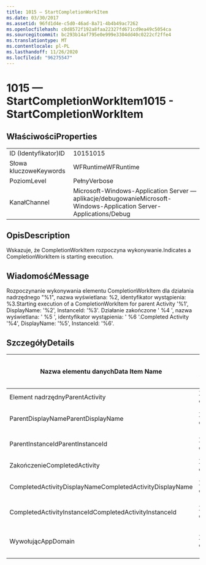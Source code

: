 ```yaml
---
title: 1015 — StartCompletionWorkItem
ms.date: 03/30/2017
ms.assetid: 96fd1d4e-c5d0-46ad-8a71-4b4b49ac7262
ms.openlocfilehash: c0d8572f192a8faa22327fd671cd9ea49c5054ca
ms.sourcegitcommit: bc293b14af795e0e999e3304dd40c0222cf2ffe4
ms.translationtype: MT
ms.contentlocale: pl-PL
ms.lasthandoff: 11/26/2020
ms.locfileid: "96275547"
---
```

# <a name="1015---startcompletionworkitem"></a><span data-ttu-id="da787-102">1015 — StartCompletionWorkItem</span><span class="sxs-lookup"><span data-stu-id="da787-102">1015 - StartCompletionWorkItem</span></span>

## <a name="properties"></a><span data-ttu-id="da787-103">Właściwości</span><span class="sxs-lookup"><span data-stu-id="da787-103">Properties</span></span>  
  
|||  
|-|-|  
|<span data-ttu-id="da787-104">ID (Identyfikator)</span><span class="sxs-lookup"><span data-stu-id="da787-104">ID</span></span>|<span data-ttu-id="da787-105">1015</span><span class="sxs-lookup"><span data-stu-id="da787-105">1015</span></span>|  
|<span data-ttu-id="da787-106">Słowa kluczowe</span><span class="sxs-lookup"><span data-stu-id="da787-106">Keywords</span></span>|<span data-ttu-id="da787-107">WFRuntime</span><span class="sxs-lookup"><span data-stu-id="da787-107">WFRuntime</span></span>|  
|<span data-ttu-id="da787-108">Poziom</span><span class="sxs-lookup"><span data-stu-id="da787-108">Level</span></span>|<span data-ttu-id="da787-109">Pełny</span><span class="sxs-lookup"><span data-stu-id="da787-109">Verbose</span></span>|  
|<span data-ttu-id="da787-110">Kanał</span><span class="sxs-lookup"><span data-stu-id="da787-110">Channel</span></span>|<span data-ttu-id="da787-111">Microsoft-Windows-Application Server — aplikacje/debugowanie</span><span class="sxs-lookup"><span data-stu-id="da787-111">Microsoft-Windows-Application Server-Applications/Debug</span></span>|  
  
## <a name="description"></a><span data-ttu-id="da787-112">Opis</span><span class="sxs-lookup"><span data-stu-id="da787-112">Description</span></span>  

 <span data-ttu-id="da787-113">Wskazuje, że CompletionWorkItem rozpoczyna wykonywanie.</span><span class="sxs-lookup"><span data-stu-id="da787-113">Indicates a CompletionWorkItem is starting execution.</span></span>  
  
## <a name="message"></a><span data-ttu-id="da787-114">Wiadomość</span><span class="sxs-lookup"><span data-stu-id="da787-114">Message</span></span>  

 <span data-ttu-id="da787-115">Rozpoczynanie wykonywania elementu CompletionWorkItem dla działania nadrzędnego "%1", nazwa wyświetlana: %2, identyfikator wystąpienia: %3.</span><span class="sxs-lookup"><span data-stu-id="da787-115">Starting execution of a CompletionWorkItem for parent Activity '%1', DisplayName: '%2', InstanceId: '%3'.</span></span> <span data-ttu-id="da787-116">Działanie zakończone ' %4 ', nazwa wyświetlana: ' %5 ', identyfikator wystąpienia: ' %6 '.</span><span class="sxs-lookup"><span data-stu-id="da787-116">Completed Activity '%4', DisplayName: '%5', InstanceId: '%6'.</span></span>  
  
## <a name="details"></a><span data-ttu-id="da787-117">Szczegóły</span><span class="sxs-lookup"><span data-stu-id="da787-117">Details</span></span>  
  
|<span data-ttu-id="da787-118">Nazwa elementu danych</span><span class="sxs-lookup"><span data-stu-id="da787-118">Data Item Name</span></span>|<span data-ttu-id="da787-119">Typ elementu danych</span><span class="sxs-lookup"><span data-stu-id="da787-119">Data Item Type</span></span>|<span data-ttu-id="da787-120">Opis</span><span class="sxs-lookup"><span data-stu-id="da787-120">Description</span></span>|  
|--------------------|--------------------|-----------------|  
|<span data-ttu-id="da787-121">Element nadrzędny</span><span class="sxs-lookup"><span data-stu-id="da787-121">ParentActivity</span></span>|<span data-ttu-id="da787-122">XS: ciąg</span><span class="sxs-lookup"><span data-stu-id="da787-122">xs:string</span></span>|<span data-ttu-id="da787-123">Nazwa typu działania nadrzędnego.</span><span class="sxs-lookup"><span data-stu-id="da787-123">The type name of the parent activity.</span></span>|  
|<span data-ttu-id="da787-124">ParentDisplayName</span><span class="sxs-lookup"><span data-stu-id="da787-124">ParentDisplayName</span></span>|<span data-ttu-id="da787-125">XS: ciąg</span><span class="sxs-lookup"><span data-stu-id="da787-125">xs:string</span></span>|<span data-ttu-id="da787-126">Nazwa wyświetlana działania nadrzędnego.</span><span class="sxs-lookup"><span data-stu-id="da787-126">The display name of the parent activity.</span></span>|  
|<span data-ttu-id="da787-127">ParentInstanceId</span><span class="sxs-lookup"><span data-stu-id="da787-127">ParentInstanceId</span></span>|<span data-ttu-id="da787-128">XS: ciąg</span><span class="sxs-lookup"><span data-stu-id="da787-128">xs:string</span></span>|<span data-ttu-id="da787-129">Identyfikator wystąpienia działania nadrzędnego.</span><span class="sxs-lookup"><span data-stu-id="da787-129">The instance id of the parent activity.</span></span>|  
|<span data-ttu-id="da787-130">Zakończenie</span><span class="sxs-lookup"><span data-stu-id="da787-130">CompletedActivity</span></span>|<span data-ttu-id="da787-131">XS: ciąg</span><span class="sxs-lookup"><span data-stu-id="da787-131">xs:string</span></span>|<span data-ttu-id="da787-132">Nazwa typu działania zakończonego.</span><span class="sxs-lookup"><span data-stu-id="da787-132">The type name of the completed activity.</span></span>|  
|<span data-ttu-id="da787-133">CompletedActivityDisplayName</span><span class="sxs-lookup"><span data-stu-id="da787-133">CompletedActivityDisplayName</span></span>|<span data-ttu-id="da787-134">XS: ciąg</span><span class="sxs-lookup"><span data-stu-id="da787-134">xs:string</span></span>|<span data-ttu-id="da787-135">Nazwa wyświetlana działania zakończonego.</span><span class="sxs-lookup"><span data-stu-id="da787-135">The display name of the completed activity.</span></span>|  
|<span data-ttu-id="da787-136">CompletedActivityInstanceId</span><span class="sxs-lookup"><span data-stu-id="da787-136">CompletedActivityInstanceId</span></span>|<span data-ttu-id="da787-137">XS: ciąg</span><span class="sxs-lookup"><span data-stu-id="da787-137">xs:string</span></span>|<span data-ttu-id="da787-138">Identyfikator wystąpienia ukończonego działania.</span><span class="sxs-lookup"><span data-stu-id="da787-138">The instance id of the completed activity.</span></span>|  
|<span data-ttu-id="da787-139">Wywołując</span><span class="sxs-lookup"><span data-stu-id="da787-139">AppDomain</span></span>|<span data-ttu-id="da787-140">XS: ciąg</span><span class="sxs-lookup"><span data-stu-id="da787-140">xs:string</span></span>|<span data-ttu-id="da787-141">Ciąg zwracany przez element AppDomain. CurrentDomain —. FriendlyName.</span><span class="sxs-lookup"><span data-stu-id="da787-141">The string returned by AppDomain.CurrentDomain.FriendlyName.</span></span>|
